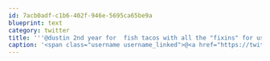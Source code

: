 ```yaml
---
id: 7acb0adf-c1b6-402f-946e-5695ca65be9a
blueprint: text
category: twitter
title: '''@dustin 2nd year for  fish tacos with all the "fixins" for us'
caption: '<span class="username username_linked">@<a href="https://twitter.com/dustin" title="dustin senos">dustin</a></span> 2nd year for  fish tacos with all the "fixins" for us'
---
```

